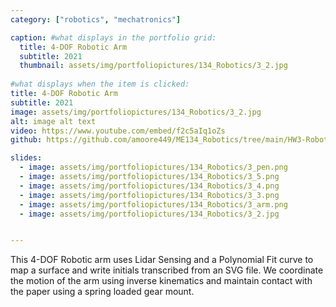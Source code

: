 ```yaml
---
category: ["robotics", "mechatronics"]

caption: #what displays in the portfolio grid:
  title: 4-DOF Robotic Arm
  subtitle: 2021
  thumbnail: assets/img/portfoliopictures/134_Robotics/3_2.jpg
  
#what displays when the item is clicked:
title: 4-DOF Robotic Arm
subtitle: 2021
image: assets/img/portfoliopictures/134_Robotics/3_2.jpg
alt: image alt text
video: https://www.youtube.com/embed/f2c5aIq1oZs 
github: https://github.com/amoore449/ME134_Robotics/tree/main/HW3-Robotic%20Arm 

slides:
  - image: assets/img/portfoliopictures/134_Robotics/3_pen.png
  - image: assets/img/portfoliopictures/134_Robotics/3_5.png
  - image: assets/img/portfoliopictures/134_Robotics/3_4.png
  - image: assets/img/portfoliopictures/134_Robotics/3_3.png
  - image: assets/img/portfoliopictures/134_Robotics/3_arm.png
  - image: assets/img/portfoliopictures/134_Robotics/3_2.jpg


---
```

 This 4-DOF Robotic arm uses Lidar Sensing and a Polynomial Fit curve to map a surface and write initials transcribed from an SVG file. We coordinate the motion of the arm using inverse kinematics and maintain contact with the paper using a spring loaded gear mount.